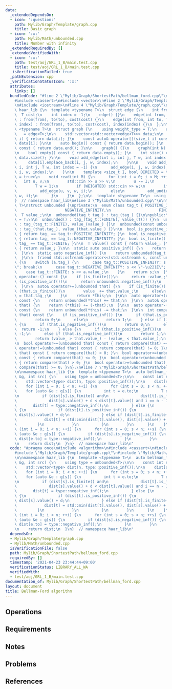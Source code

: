```yaml
---
data:
  _extendedDependsOn:
  - icon: ':question:'
    path: Mylib/Graph/Template/graph.cpp
    title: Basic graph
  - icon: ':x:'
    path: Mylib/Math/unbounded.cpp
    title: Number with infinity
  _extendedRequiredBy: []
  _extendedVerifiedWith:
  - icon: ':x:'
    path: test/aoj/GRL_1_B/main.test.cpp
    title: test/aoj/GRL_1_B/main.test.cpp
  _isVerificationFailed: true
  _pathExtension: cpp
  _verificationStatusIcon: ':x:'
  attributes:
    links: []
  bundledCode: "#line 2 \"Mylib/Graph/ShortestPath/bellman_ford.cpp\"\n#include <algorithm>\n\
    #include <cassert>\n#include <vector>\n#line 2 \"Mylib/Graph/Template/graph.cpp\"\
    \n#include <iostream>\n#line 4 \"Mylib/Graph/Template/graph.cpp\"\n\nnamespace\
    \ haar_lib {\n  template <typename T>\n  struct edge {\n    int from, to;\n  \
    \  T cost;\n    int index = -1;\n    edge() {}\n    edge(int from, int to, T cost)\
    \ : from(from), to(to), cost(cost) {}\n    edge(int from, int to, T cost, int\
    \ index) : from(from), to(to), cost(cost), index(index) {}\n  };\n\n  template\
    \ <typename T>\n  struct graph {\n    using weight_type = T;\n    using edge_type\
    \   = edge<T>;\n\n    std::vector<std::vector<edge<T>>> data;\n\n    auto& operator[](size_t\
    \ i) { return data[i]; }\n    const auto& operator[](size_t i) const { return\
    \ data[i]; }\n\n    auto begin() const { return data.begin(); }\n    auto end()\
    \ const { return data.end(); }\n\n    graph() {}\n    graph(int N) : data(N) {}\n\
    \n    bool empty() const { return data.empty(); }\n    int size() const { return\
    \ data.size(); }\n\n    void add_edge(int i, int j, T w, int index = -1) {\n \
    \     data[i].emplace_back(i, j, w, index);\n    }\n\n    void add_undirected(int\
    \ i, int j, T w, int index = -1) {\n      add_edge(i, j, w, index);\n      add_edge(j,\
    \ i, w, index);\n    }\n\n    template <size_t I, bool DIRECTED = true, bool WEIGHTED\
    \ = true>\n    void read(int M) {\n      for (int i = 0; i < M; ++i) {\n     \
    \   int u, v;\n        std::cin >> u >> v;\n        u -= I;\n        v -= I;\n\
    \        T w = 1;\n        if (WEIGHTED) std::cin >> w;\n        if (DIRECTED)\n\
    \          add_edge(u, v, w, i);\n        else\n          add_undirected(u, v,\
    \ w, i);\n      }\n    }\n  };\n\n  template <typename T>\n  using tree = graph<T>;\n\
    }  // namespace haar_lib\n#line 3 \"Mylib/Math/unbounded.cpp\"\n\ntemplate <typename\
    \ T>\nstruct unbounded {\nprivate:\n  enum class tag_t { POSITIVE_INFINITY,\n\
    \                     NEGATIVE_INFINITY,\n                     FINITE } tag_;\n\
    \  T value_;\n\n  unbounded(tag_t tag_) : tag_(tag_) {}\n\npublic:\n  using value_type\
    \ = T;\n\n  unbounded() : tag_(tag_t::FINITE), value_(T()) {}\n  unbounded(T value_)\
    \ : tag_(tag_t::FINITE), value_(value_) {}\n  unbounded(const unbounded<T>& that)\
    \ : tag_(that.tag_), value_(that.value_) {}\n\n  bool is_positive_inf() const\
    \ { return tag_ == tag_t::POSITIVE_INFINITY; }\n  bool is_negative_inf() const\
    \ { return tag_ == tag_t::NEGATIVE_INFINITY; }\n  bool is_finite() const { return\
    \ tag_ == tag_t::FINITE; }\n\n  T value() const { return value_; }\n  T& value()\
    \ { return value_; }\n\n  static auto positive_inf() {\n    return unbounded(tag_t::POSITIVE_INFINITY);\n\
    \  }\n\n  static auto negative_inf() {\n    return unbounded(tag_t::NEGATIVE_INFINITY);\n\
    \  }\n\n  friend std::ostream& operator<<(std::ostream& s, const unbounded& a)\
    \ {\n    switch (a.tag_) {\n      case tag_t::POSITIVE_INFINITY: s << \"\u221E\
    \"; break;\n      case tag_t::NEGATIVE_INFINITY: s << \"-\u221E\"; break;\n  \
    \    case tag_t::FINITE: s << a.value_;\n    }\n    return s;\n  }\n\n  unbounded\
    \ operator-() const {\n    if (is_finite())\n      return -value_;\n    else if\
    \ (is_positive_inf())\n      return unbounded::negative_inf();\n    return unbounded::positive_inf();\n\
    \  }\n\n  auto& operator+=(unbounded that) {\n    if (is_finite()) {\n      if\
    \ (that.is_finite())\n        value_ += that.value_;\n      else\n        tag_\
    \ = that.tag_;\n    }\n    return *this;\n  }\n\n  auto operator+(unbounded that)\
    \ const {\n    return unbounded(*this) += that;\n  }\n\n  auto& operator-=(unbounded\
    \ that) {\n    return (*this) += (-that);\n  }\n\n  auto operator-(unbounded that)\
    \ const {\n    return unbounded(*this) -= that;\n  }\n\n  int compare(unbounded\
    \ that) const {\n    if (is_positive_inf()) {\n      if (that.is_positive_inf())\n\
    \        return 0;\n      else\n        return 1;\n    } else if (is_negative_inf())\
    \ {\n      if (that.is_negative_inf())\n        return 0;\n      else\n      \
    \  return -1;\n    } else {\n      if (that.is_positive_inf())\n        return\
    \ -1;\n      else if (that.is_negative_inf())\n        return 1;\n      else\n\
    \        return (value_ > that.value_) - (value_ < that.value_);\n    }\n  }\n\
    \n  bool operator==(unbounded that) const { return compare(that) == 0; }\n  bool\
    \ operator!=(unbounded that) const { return compare(that) != 0; }\n  bool operator<(unbounded\
    \ that) const { return compare(that) < 0; }\n  bool operator<=(unbounded that)\
    \ const { return compare(that) <= 0; }\n  bool operator>(unbounded that) const\
    \ { return compare(that) > 0; }\n  bool operator>=(unbounded that) const { return\
    \ compare(that) >= 0; }\n};\n#line 7 \"Mylib/Graph/ShortestPath/bellman_ford.cpp\"\
    \n\nnamespace haar_lib {\n  template <typename T>\n  auto bellman_ford(const graph<T>\
    \ &g, int src) {\n    using type = unbounded<T>;\n\n    const int n = g.size();\n\
    \    std::vector<type> dist(n, type::positive_inf());\n\n    dist[src] = 0;\n\n\
    \    for (int i = 0; i < n; ++i) {\n      for (int s = 0; s < n; ++s) {\n    \
    \    for (auto &e : g[s]) {\n          int t = e.to;\n          T d   = e.cost;\n\
    \n          if (dist[s].is_finite() and\n              dist[t].is_finite() and\n\
    \              dist[s].value() + d < dist[t].value() and i == n - 1) {\n     \
    \       dist[t] = type::negative_inf();\n          } else {\n            if (dist[s].is_finite())\
    \ {\n              if (dist[t].is_positive_inf()) {\n                dist[t] =\
    \ dist[s].value() + d;\n              } else if (dist[t].is_finite()) {\n    \
    \            dist[t] = std::min(dist[t].value(), dist[s].value() + d);\n     \
    \         }\n            }\n          }\n        }\n      }\n    }\n\n    for\
    \ (int i = 0; i < n; ++i) {\n      for (int s = 0; s < n; ++s) {\n        for\
    \ (auto &e : g[s]) {\n          if (dist[s].is_negative_inf()) {\n           \
    \ dist[e.to] = type::negative_inf();\n          }\n        }\n      }\n    }\n\
    \n    return dist;\n  }\n}  // namespace haar_lib\n"
  code: "#pragma once\n#include <algorithm>\n#include <cassert>\n#include <vector>\n\
    #include \"Mylib/Graph/Template/graph.cpp\"\n#include \"Mylib/Math/unbounded.cpp\"\
    \n\nnamespace haar_lib {\n  template <typename T>\n  auto bellman_ford(const graph<T>\
    \ &g, int src) {\n    using type = unbounded<T>;\n\n    const int n = g.size();\n\
    \    std::vector<type> dist(n, type::positive_inf());\n\n    dist[src] = 0;\n\n\
    \    for (int i = 0; i < n; ++i) {\n      for (int s = 0; s < n; ++s) {\n    \
    \    for (auto &e : g[s]) {\n          int t = e.to;\n          T d   = e.cost;\n\
    \n          if (dist[s].is_finite() and\n              dist[t].is_finite() and\n\
    \              dist[s].value() + d < dist[t].value() and i == n - 1) {\n     \
    \       dist[t] = type::negative_inf();\n          } else {\n            if (dist[s].is_finite())\
    \ {\n              if (dist[t].is_positive_inf()) {\n                dist[t] =\
    \ dist[s].value() + d;\n              } else if (dist[t].is_finite()) {\n    \
    \            dist[t] = std::min(dist[t].value(), dist[s].value() + d);\n     \
    \         }\n            }\n          }\n        }\n      }\n    }\n\n    for\
    \ (int i = 0; i < n; ++i) {\n      for (int s = 0; s < n; ++s) {\n        for\
    \ (auto &e : g[s]) {\n          if (dist[s].is_negative_inf()) {\n           \
    \ dist[e.to] = type::negative_inf();\n          }\n        }\n      }\n    }\n\
    \n    return dist;\n  }\n}  // namespace haar_lib\n"
  dependsOn:
  - Mylib/Graph/Template/graph.cpp
  - Mylib/Math/unbounded.cpp
  isVerificationFile: false
  path: Mylib/Graph/ShortestPath/bellman_ford.cpp
  requiredBy: []
  timestamp: '2021-04-23 23:44:44+09:00'
  verificationStatus: LIBRARY_ALL_WA
  verifiedWith:
  - test/aoj/GRL_1_B/main.test.cpp
documentation_of: Mylib/Graph/ShortestPath/bellman_ford.cpp
layout: document
title: Bellman-Ford algorithm
---
```


## Operations

## Requirements

## Notes

## Problems

## References
